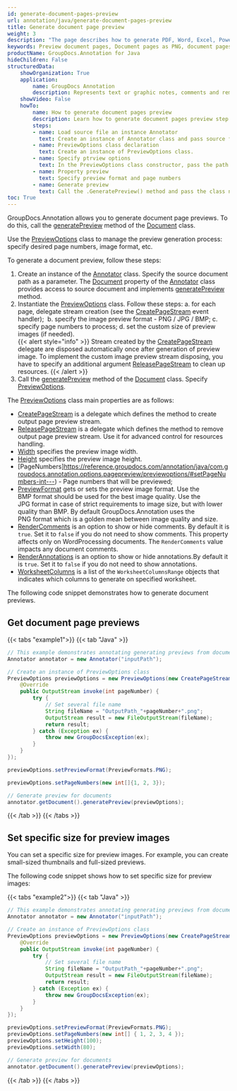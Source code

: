 ```yaml
---
id: generate-document-pages-preview
url: annotation/java/generate-document-pages-preview
title: Generate document page preview
weight: 3
description: "The page describes how to generate PDF, Word, Excel, PowerPoint documents thumbnails and preview document pages using GroupDocs.Annotation for Java API."
keywords: Preview document pages, Document pages as PNG, document pages as JPG, Document preview
productName: GroupDocs.Annotation for Java
hideChildren: False
structuredData:
    showOrganization: True
    application:    
        name: GroupDocs Annotation
        description: Represents text or graphic notes, comments and remarks attached to a specific part of the content of the document using Java
    showVideo: False
    howTo:
        name: How to generate document pages preview
        description: Learn how to generate document pages preview step by step
        steps:
        - name: Load source file an instance Annotator
          text: Create an instance of Annotator class and pass source file path as a constructor parameter. You may specify absolute or relative file path as per your requirements.
        - name: PreviewOptions class declaration
          text: Create an instance of PreviewOptions class.
        - name: Specify ptrview options
          text: In the PreviewOptions class constructor, pass the path to the page.
        - name: Property preview
          text: Specify preview format and page numbers
        - name: Generate preview
          text: Call the .GeneratePreview() method and pass the class name PreviewOptions to it
toc: True
---
```


GroupDocs.Annotation allows you to generate document page previews. To do this, call the [generatePreview](https://reference.groupdocs.com/annotation/java/com.groupdocs.annotation/document/#generatePreview-com.groupdocs.annotation.options.pagepreview.PreviewOptions-) method of the [Document](https://reference.groupdocs.com/annotation/java/com.groupdocs.annotation/document/) class. 

Use the [PreviewOptions](https://reference.groupdocs.com/annotation/java/com.groupdocs.annotation.options.pagepreview/previewoptions/) class to manage the preview generation process: specify desired page numbers, image format, etc.

To generate a document preview, follow these steps:
1.  Create an instance of the [Annotator](https://reference.groupdocs.com/java/annotation/com.groupdocs.annotation/Annotator) class. Specify the source document path as a parameter. The [Document](https://reference.groupdocs.com/annotation/java/com.groupdocs.annotation/document/) property of the [Annotator](https://reference.groupdocs.com/java/annotation/com.groupdocs.annotation/Annotator) class provides access to source document and implements [generatePreview](https://reference.groupdocs.com/annotation/java/com.groupdocs.annotation/document/#generatePreview-com.groupdocs.annotation.options.pagepreview.PreviewOptions-) method.
3.   Instantiate the [PreviewOptions](https://reference.groupdocs.com/annotation/java/com.groupdocs.annotation.options.pagepreview/previewoptions/) class. Follow these steps:
    a.   for each page, delegate stream creation (see the [CreatePageStream](https://reference.groupdocs.com/annotation/java/com.groupdocs.annotation.options.pagepreview/createpagestream/) event handler); 
    b.   specify the image preview format - PNG / JPG / BMP;
    c.   specify page numbers to process;
    d.   set the custom size of preview images (if needed).  
{{< alert style="info" >}} Stream created by the [CreatePageStream](https://reference.groupdocs.com/annotation/java/com.groupdocs.annotation.options.pagepreview/createpagestream/) delegate are disposed automatically once after generation of preview image. To implement the custom image preview stream disposing, you have to specify an additional argument [ReleasePageStream](https://reference.groupdocs.com/annotation/java/com.groupdocs.annotation.options.pagepreview/releasepagestream/) to clean up resources.
{{< /alert >}}       
4.  Call the [generatePreview](https://reference.groupdocs.com/annotation/java/com.groupdocs.annotation/document/#generatePreview-com.groupdocs.annotation.options.pagepreview.PreviewOptions-) method of the [Document](https://reference.groupdocs.com/annotation/java/com.groupdocs.annotation/document/) class. Specify [PreviewOptions](https://reference.groupdocs.com/annotation/java/com.groupdocs.annotation.options.pagepreview/previewoptions/).

    
The [PreviewOptions](https://reference.groupdocs.com/annotation/java/com.groupdocs.annotation.options.pagepreview/previewoptions/) class main properties are as follows:
*   [CreatePageStream](https://reference.groupdocs.com/annotation/java/com.groupdocs.annotation.options.pagepreview/createpagestream/) is a delegate which defines the method to create output page preview stream.
*   [ReleasePageStream](https://reference.groupdocs.com/annotation/java/com.groupdocs.annotation.options.pagepreview/releasepagestream/) is a delegate which defines the method to remove output page preview stream. Use it for advanced control for resources handling.
*   [Width](https://reference.groupdocs.com/annotation/java/com.groupdocs.annotation.options.pagepreview/previewoptions/#setWidth-int-) specifies the preview image width.
*   [Height](https://reference.groupdocs.com/annotation/java/com.groupdocs.annotation.options.pagepreview/previewoptions/#setHeight-int-) specifies the preview image height.
*   [PageNumbers]https://reference.groupdocs.com/annotation/java/com.groupdocs.annotation.options.pagepreview/previewoptions/#setPageNumbers-int---) - Page numbers that will be previewed;
*   [PreviewFormat](https://reference.groupdocs.com/annotation/java/com.groupdocs.annotation.options.pagepreview/previewoptions/#setPreviewFormat-int-) gets or sets the preview image format. Use the BMP format should be used for the best image quality. Use the JPG format in case of strict requirements to image size, but with lower quality than BMP. By default GroupDocs.Annotation uses the PNG format which is a golden mean between image quality and size.
*   [RenderComments](https://reference.groupdocs.com/annotation/java/com.groupdocs.annotation.options.pagepreview/previewoptions/#setRenderComments-boolean-) is an option to show or hide comments. By default it is `true`. Set it to `false` if you do not need to show comments. This property affects only on WordProcessing documents. The `RenderComments` value impacts any document comments.
*   [RenderAnnotations](https://reference.groupdocs.com/annotation/java/com.groupdocs.annotation.options.pagepreview/previewoptions/#setRenderAnnotations-boolean-) is an option to show or hide annotations.By default it is `true`. Set it to `false` if you do not need to show annotations.
*   [WorksheetColumns](https://reference.groupdocs.com/annotation/java/com.groupdocs.annotation.options.pagepreview/previewoptions/#setWorksheetColumns-java.util.List-com.groupdocs.annotation.options.pagepreview.WorksheetColumnsRange--) is a list of the `WorksheetColumnsRange` objects that indicates which columns to generate on specified worksheet.

The following code snippet demonstrates how to generate document previews.

## Get document page previews 

{{< tabs "example1">}}
{{< tab "Java" >}}
```java
// This example demonstrates annotating generating previews from document
Annotator annotator = new Annotator("inputPath");

// Create an instance of PreviewOptions class
PreviewOptions previewOptions = new PreviewOptions(new CreatePageStream() {
    @Override
    public OutputStream invoke(int pageNumber) {
        try {
            // Set several file name
            String fileName = "OutputPath_"+pageNumber+".png";
            OutputStream result = new FileOutputStream(fileName);
            return result;
        } catch (Exception ex) {
            throw new GroupDocsException(ex);
        }
    }
});

previewOptions.setPreviewFormat(PreviewFormats.PNG);

previewOptions.setPageNumbers(new int[]{1, 2, 3});

// Generate preview for documents
annotator.getDocument().generatePreview(previewOptions);
```
{{< /tab >}}
{{< /tabs >}}

## Set specific size for preview images

You can set a specific size for preview images. For example, you can create small-sized thumbnails and full-sized previews.

The following code snippet shows how to set specific size for preview images:

{{< tabs "example2">}}
{{< tab "Java" >}}
```java
// This example demonstrates annotating generating previews from document
Annotator annotator = new Annotator("inputPath");

// Create an instance of PreviewOptions class
PreviewOptions previewOptions = new PreviewOptions(new CreatePageStream() {
    @Override
    public OutputStream invoke(int pageNumber) {
        try {
            // Set several file name
            String fileName = "OutputPath_"+pageNumber+".png";
            OutputStream result = new FileOutputStream(fileName);
            return result;
        } catch (Exception ex) {
            throw new GroupDocsException(ex);
        }
    }
});

previewOptions.setPreviewFormat(PreviewFormats.PNG);
previewOptions.setPageNumbers(new int[] { 1, 2, 3, 4 });
previewOptions.setHeight(100);
previewOptions.setWidth(80);

// Generate preview for documents
annotator.getDocument().generatePreview(previewOptions);
```
{{< /tab >}}
{{< /tabs >}}